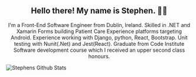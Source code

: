 <h2 align="center">Hello there! My name is Stephen. 👋🤓</h2>
<p align="center">I'm a Front-End Software Engineer from Dublin, Ireland.
Skilled in .NET and Xamarin Forms building Patient Care Experience platforms targeting Android. Experience working with Django, python, React, Bootstrap. Unit testing with Nunit(.Net) and Jest(React).
  Graduate from Code Institute Software development course which I received an upper second class honours.
</p>


![Stephens Github Stats](https://github-readme-stats.vercel.app/api?username=nemixu&theme=tokyonight)

<!--
**nemixu/nemixu** is a ✨ _special_ ✨ repository because its `README.md` (this file) appears on your GitHub profile.

Here are some ideas to get you started:

- 🔭 I’m currently working on ...
- 🌱 I’m currently learning ...
- 👯 I’m looking to collaborate on ...
- 🤔 I’m looking for help with ...
- 💬 Ask me about ...
- 📫 How to reach me: ...
- 😄 Pronouns: ...
- ⚡ Fun fact: ...
-->
